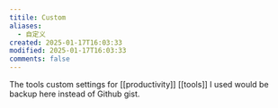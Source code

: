 ```yaml
---
titile: Custom
aliases:
  - 自定义
created: 2025-01-17T16:03:33
modified: 2025-01-17T16:03:33
comments: false
---
```


The tools custom settings for [[productivity]] [[tools]] I used would be backup here instead of Github gist.
